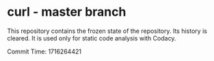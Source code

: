 # curl - master branch

This repository contains the frozen state of the repository.
Its history is cleared. It is used only for static code
analysis with Codacy.

Commit Time: 1716264421